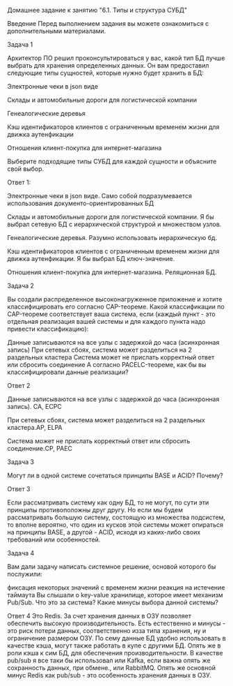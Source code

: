 Домашнее задание к занятию "6.1. Типы и структура СУБД"

Введение
Перед выполнением задания вы можете ознакомиться с дополнительными материалами.

Задача 1

Архитектор ПО решил проконсультироваться у вас, какой тип БД лучше выбрать для хранения определенных данных.
Он вам предоставил следующие типы сущностей, которые нужно будет хранить в БД:

Электронные чеки в json виде

Склады и автомобильные дороги для логистической компании

Генеалогические деревья

Кэш идентификаторов клиентов с ограниченным временем жизни для движка аутенфикации

Отношения клиент-покупка для интернет-магазина

Выберите подходящие типы СУБД для каждой сущности и объясните свой выбор.


Ответ 1:

Электронные чеки в json виде. Само собой подразумевается использования документо-ориентированных БД

Склады и автомобильные дороги для логистической компании. Я бы выбрал сетевую БД с иерархической структурой и множеством узлов.

Генеалогические деревья. Разумно использовать иерархическую бд. 

Кэш идентификаторов клиентов с ограниченным временем жизни для движка аутенфикации. Я бы выбрал БД ключ-значение.

Отношения клиент-покупка для интернет-магазина. Реляционная БД.


Задача 2

Вы создали распределенное высоконагруженное приложение и хотите классифицировать его согласно CAP-теореме. Какой классификации по CAP-теореме соответствует ваша система, если (каждый пункт - это отдельная реализация вашей системы и для каждого пункта надо привести классификацию):

Данные записываются на все узлы с задержкой до часа (асинхронная запись)
При сетевых сбоях, система может разделиться на 2 раздельных кластера
Система может не прислать корректный ответ или сбросить соединение
А согласно PACELC-теореме, как бы вы классифицировали данные реализации?

Ответ 2

Данные записываются на все узлы с задержкой до часа (асинхронная запись). CA, ECPC

При сетевых сбоях, система может разделиться на 2 раздельных кластера.AP, ELPA

Система может не прислать корректный ответ или сбросить соединение.CP, PAEC



Задача 3

Могут ли в одной системе сочетаться принципы BASE и ACID? Почему?

Ответ 3

Если рассматривать систему как одну БД, то не могут, по сути эти принципы противоположны друг другу. Но если мы 
будем рассматривать большую систему, состоящую из множества подсистем, то вполне вероятно, что один из кусков этой системы
может опираться на принципы BASE, а другой - ACID, исходя из каких-либо своих требований или особенностей.


Задача 4

Вам дали задачу написать системное решение, основой которого бы послужили:

фиксация некоторых значений с временем жизни
реакция на истечение таймаута
Вы слышали о key-value хранилище, которое имеет механизм Pub/Sub. Что это за система? Какие минусы выбора данной системы?

Ответ 4
Это Redis. За счет хранения данных в ОЗУ позволяет обеспечить высокую производительность. Есть естественно и минусы - это
риск потери данных, соответственно изза типа хранения, ну и ограничение размером ОЗУ. По сему данные БД удобно использовать в 
качестве кэша, могут также работать в купе с другими БД. Опять же в роли кэша к сим БД, для обеспечения производительности.
В качестве pub/sub  я все таки бы использовал или Kafka, если важна опять же сохранность данных, при обмене., или RabbitMQ.
Опять же основной минус Redis как pub/sub - это особенность хранения данных в ОЗУ.
